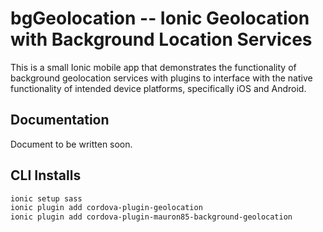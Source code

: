 bgGeolocation -- Ionic Geolocation with Background Location Services
=====================

This is a small Ionic mobile app that demonstrates the functionality of background geolocation services with plugins to interface with the native functionality of intended device platforms, specifically iOS and Android.

Documentation
-------------------

Document to be written soon.


CLI Installs
-------------------
```bash
ionic setup sass
ionic plugin add cordova-plugin-geolocation
ionic plugin add cordova-plugin-mauron85-background-geolocation
```
